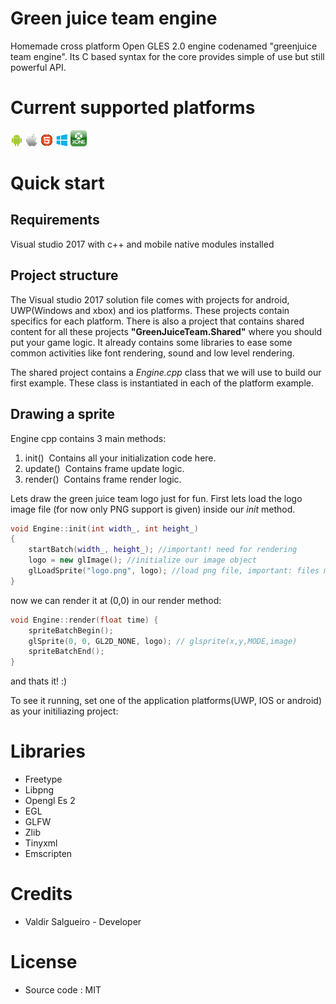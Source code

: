 # Green juice team engine
Homemade cross platform Open GLES 2.0 engine codenamed "greenjuice team engine". Its C based syntax for the core provides simple of use but still powerful API.

# Current supported platforms
![alt](https://raw.githubusercontent.com/valdirSalgueiro/sgsCrossPlatform/master/promotion/dl_android.png)
![alt](https://raw.githubusercontent.com/valdirSalgueiro/sgsCrossPlatform/master/promotion/dl_apple.png)
![alt](https://raw.githubusercontent.com/valdirSalgueiro/sgsCrossPlatform/master/promotion/dl_html5.gif)
![alt](https://raw.githubusercontent.com/valdirSalgueiro/sgsCrossPlatform/master/promotion/dl_uwp.png)
![alt](https://raw.githubusercontent.com/valdirSalgueiro/sgsCrossPlatform/master/promotion/xbox-icon-21.png)

# Quick start

## Requirements
Visual studio 2017 with c++ and mobile native modules installed

## Project structure 

The Visual studio 2017 solution file comes with projects for android, UWP(Windows and xbox) and ios platforms. These projects contain specifics for each platform. There is also a project that contains shared content for all these projects **"GreenJuiceTeam.Shared"** where you should put your game logic. It already contains some libraries to ease some common activities like font rendering, sound and low level rendering. 

The shared project contains a *Engine.cpp* class that we will use to build our first example. These class is instantiated in each of the platform example.

## Drawing a sprite

Engine cpp contains 3 main methods:
1. init() 
  Contains all your initialization code here.
2. update()
  Contains frame update logic.
3. render()
  Contains frame render logic.
  
Lets draw the green juice team logo just for fun. First lets load the logo image file (for now only PNG support is given) inside our *init* method.

```cpp
void Engine::init(int width_, int height_)
{
	startBatch(width_, height_); //important! need for rendering
	logo = new glImage(); //initialize our image object
	glLoadSprite("logo.png", logo); //load png file, important: files must be power of two images!
}
```

now we can render it at (0,0) in our render method:

```cpp
void Engine::render(float time) {
	spriteBatchBegin();
	glSprite(0, 0, GL2D_NONE, logo); // glsprite(x,y,MODE,image)
	spriteBatchEnd();
}
```

and thats it! :)

To see it running, set one of the application platforms(UWP, IOS or android) as your initiliazing project:

# Libraries
- Freetype
- Libpng
- Opengl Es 2
- EGL
- GLFW
- Zlib
- Tinyxml
- Emscripten

# Credits
- Valdir Salgueiro - Developer

# License
- Source code : MIT
